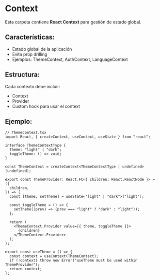 # Context

Esta carpeta contiene **React Context** para gestión de estado global.

## Características:

- Estado global de la aplicación
- Evita prop drilling
- Ejemplos: ThemeContext, AuthContext, LanguageContext

## Estructura:

Cada contexto debe incluir:

- Context
- Provider
- Custom hook para usar el context

## Ejemplo:

```tsx
// ThemeContext.tsx
import React, { createContext, useContext, useState } from "react";

interface ThemeContextType {
  theme: "light" | "dark";
  toggleTheme: () => void;
}

const ThemeContext = createContext<ThemeContextType | undefined>(undefined);

export const ThemeProvider: React.FC<{ children: React.ReactNode }> = ({
  children,
}) => {
  const [theme, setTheme] = useState<"light" | "dark">("light");

  const toggleTheme = () => {
    setTheme((prev) => (prev === "light" ? "dark" : "light"));
  };

  return (
    <ThemeContext.Provider value={{ theme, toggleTheme }}>
      {children}
    </ThemeContext.Provider>
  );
};

export const useTheme = () => {
  const context = useContext(ThemeContext);
  if (!context) throw new Error("useTheme must be used within ThemeProvider");
  return context;
};
```
